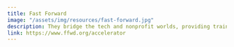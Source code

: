 ```yaml
---
title: Fast Forward
image: "/assets/img/resources/fast-forward.jpg"
description: They bridge the tech and nonprofit worlds, providing training and resources applicable to the challenges only a tech nonprofit entrepreneur knows.
link: https://www.ffwd.org/accelerator
---
```

